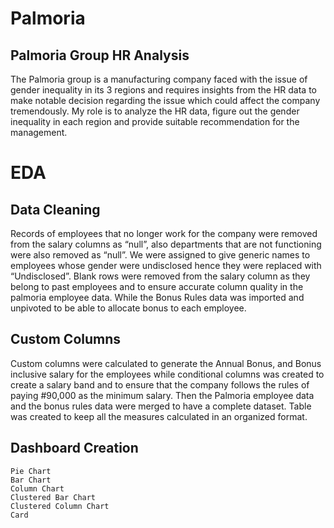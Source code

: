 # Palmoria
## Palmoria Group HR Analysis
The Palmoria group is a manufacturing company faced with the issue of gender inequality in its 3 regions and requires insights from the HR data to make notable decision regarding the issue which could affect the company tremendously.
My role is to analyze the HR data, figure out the gender inequality in each region and provide suitable recommendation for the management.

# EDA 
## Data Cleaning
Records of employees that no longer work for the company were removed from the salary columns as “null”, also departments that are not functioning were also removed as “null”.
We were assigned to give generic names to employees whose gender were undisclosed hence they were replaced with “Undisclosed”.
Blank rows were removed from the salary column as they belong to past employees and to ensure accurate column quality in the palmoria employee data.
While the Bonus Rules data was imported and unpivoted to be able to allocate bonus to each employee.

## Custom Columns
Custom columns were calculated to generate the Annual Bonus, and Bonus inclusive salary for the employees while conditional columns was created to create a salary band and to ensure that the company follows the rules of paying #90,000 as the minimum salary. Then the Palmoria employee data and the bonus rules data were merged to have a complete dataset.
Table was created to keep all the measures calculated in an organized format.

## Dashboard Creation
	Pie Chart
	Bar Chart
	Column Chart
	Clustered Bar Chart
	Clustered Column Chart
	Card

